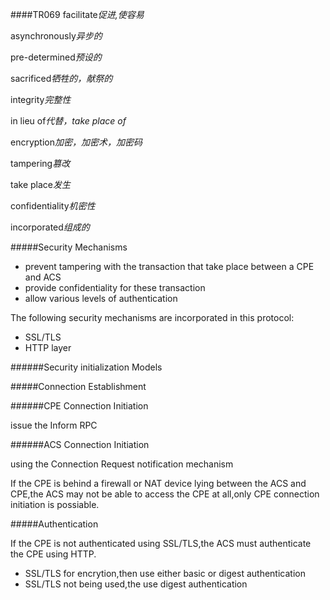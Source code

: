 ####TR069
facilitate*促进,使容易*

asynchronously*异步的*

pre-determined*预设的*

sacrificed*牺牲的，献祭的*

integrity*完整性*

in lieu of*代替，take place of*

encryption*加密，加密术，加密码*

tampering*篡改*

take place*发生*

confidentiality*机密性*

incorporated*组成的*

#####Security Mechanisms

- prevent tampering with the transaction that take place between a CPE and ACS
- provide confidentiality for these transaction 
- allow various levels of authentication

The following security mechanisms are incorporated in this protocol:

- SSL/TLS 
- HTTP layer

######Security initialization Models




#####Connection Establishment

######CPE Connection Initiation

issue the Inform RPC

######ACS Connection Initiation

using the Connection Request notification mechanism

If the CPE is behind a firewall or NAT device lying between the ACS and CPE,the ACS may not be able to access the CPE at all,only CPE connection initiation is possiable.

#####Authentication

If the CPE is not authenticated using SSL/TLS,the ACS must authenticate the CPE using HTTP.

- SSL/TLS for encrytion,then use either basic or digest authentication
- SSL/TLS not being used,the use digest authentication














